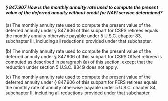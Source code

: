 ##### § 847.907 How is the monthly annuity rate used to compute the present value of the deferred annuity without credit for NAFI service determined? #####

(a) The monthly annuity rate used to compute the present value of the deferred annuity under § 847.906 of this subpart for CSRS retirees equals the monthly annuity otherwise payable under 5 U.S.C. chapter 83, subchapter III, including all reductions provided under that subchapter.

(b) The monthly annuity rate used to compute the present value of the deferred annuity under § 847.906 of this subpart for CSRS Offset retirees is computed as described in paragraph (a) of this section, except that the reduction under section 5 U.S.C. 8349 does not apply.

(c) The monthly annuity rate used to compute the present value of the deferred annuity under § 847.906 of this subpart for FERS retirees equals the monthly rate of annuity otherwise payable under 5 U.S.C. chapter 84, subchapter II, including all reductions provided under that subchapter.